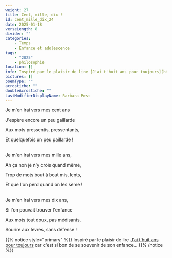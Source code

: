 ```yaml
---
weight: 27
title: Cent, mille, dix !
id: cent_mille_dix_24
date: 2025-01-18
verseLength: 8
divider: ""
categories:
    - Temps
    - Enfance et adolescence
tags:
    - "2025"
    - philosophie
location: []
info: Inspiré par le plaisir de lire [J'ai t'huit ans pour toujours](https://www.amazon.fr/Jai-thuit-ans-pour-toujours/dp/2959690001) car c'est si bon de se souvenir de son enfance...
pictures: []
poemType: ""
acrostiche: ""
doubleAcrostiche: ""
LastModifierDisplayName: Barbara Post
---
```

Je m'en irai vers mes cent ans

J'espère encore un peu gaillarde

Aux mots pressentis, pressentants,

Et quelquefois un peu paillarde !

 \
Je m'en irai vers mes mille ans,

Ah ça non je n'y crois quand même,

Trop de mots bout à bout mis, lents,

Et que l'on perd quand on les sème !

 \
Je m'en irai vers mes dix ans,

Si l'on pouvait trouver l'enfance

Aux mots tout doux, pas médisants,

Sourire aux lèvres, sans défense !

<!-- FM:Snippet:Start data:{"id":"_simpleNotice","fields":[{"name":"content","value":""}]} -->
{{% notice style="primary" %}}
Inspiré par le plaisir de lire [J'ai t'huit ans pour toujours](https://www.amazon.fr/Jai-thuit-ans-pour-toujours/dp/2959690001) car c'est si bon de se souvenir de son enfance...
{{% /notice %}}
<!-- FM:Snippet:End -->